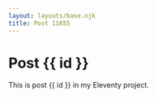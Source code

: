 ```yaml
---
layout: layouts/base.njk
title: Post 11655
---
```


# Post {{ id }}

This is post {{ id }} in my Eleventy project.
